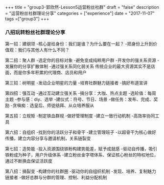 +++
title = "group3-郭欣然-Lesson5运营粉丝社群"
draft = "false"
description = "运营粉丝社群理论分享"
categories = ["experience"]
date = "2017-11-07"
tags =["group3"]
+++

### 八招玩转粉丝社群理论分享
第一招：建纲领
-核心是给身份：我们是谁？为什么要在一起？
-把身份上升到价值观：我们与其他人有什么不同？

第二招：聚人群
-选定你的目标对象
-避免变成纯粹用户群
-开发你的强关系资源
-发展你的分享扩散体制
-通过强关系同化弱关系
传统企业的最大资源其实不是店面，而是你多年积累的代理商、店员和用户

第三招：树明星
-发动企业明星的力量
-培育社群魅力链接者
-搞好布道宣讲

第四招：强互动
-通过互动建立强关系
-搞分享：大咖、热点主题
-选轮值：每周主题
-参与感：diy、选举
-建仪式：符号、节日、场景
-做任务：发布、完成、奖励
-贪嗔痴：选皇后、师徒结拜、从众培养服从

第五招：立规矩
-制定铁血群规
-做好管理制度
-建立一致行动机制
-高效率协同工具

第六招：自组织
-找到你的活跃分子和骨干
-建立管理班子
-以超骨干为核心做好传播，建立内容分享与邀请机制，关系链裂变

第七招：造势能
-投入资源围绕铁粉构建势能差，赋予成就感
-驱动自传播，吸引铁粉成为种子，用户升级体系
-建立粉丝金字塔体系、保证核心粉丝的特权地位，通过不断换血保证活跃度

第八招：搞裂变
-构建你的社群圈
-驱动你的自组织机制
-发现、培养、复制魅力链接者
-做好总群与分群的管理、控制、利益分配机制
